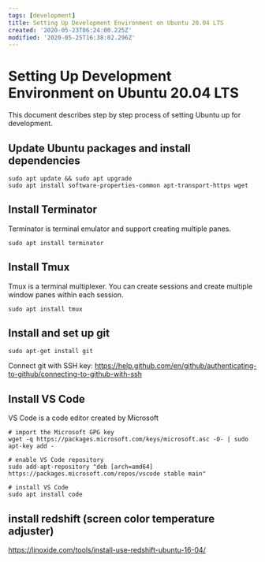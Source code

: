 ```yaml
---
tags: [development]
title: Setting Up Development Environment on Ubuntu 20.04 LTS
created: '2020-05-23T06:24:00.225Z'
modified: '2020-05-25T16:38:02.296Z'
---
```


# Setting Up Development Environment on Ubuntu 20.04 LTS

This document describes step by step process of setting Ubuntu up for development.



## Update Ubuntu packages and install dependencies
```
sudo apt update && sudo apt upgrade
sudo apt install software-properties-common apt-transport-https wget
```

## Install Terminator 
Terminator is terminal emulator and support creating multiple panes.
```
sudo apt install terminator

```
## Install Tmux
Tmux is a terminal multiplexer. You can create sessions and create multiple window panes within each session.

```
sudo apt install tmux
```

## Install and set up git

```
sudo apt-get install git
```  
Connect git with SSH key:
https://help.github.com/en/github/authenticating-to-github/connecting-to-github-with-ssh

## Install VS Code
VS Code is a code editor created by Microsoft
```
# import the Microsoft GPG key
wget -q https://packages.microsoft.com/keys/microsoft.asc -O- | sudo apt-key add -

# enable VS Code repository 
sudo add-apt-repository "deb [arch=amd64] https://packages.microsoft.com/repos/vscode stable main"

# install VS Code
sudo apt install code
```

## install redshift (screen color temperature adjuster)
https://linoxide.com/tools/install-use-redshift-ubuntu-16-04/




